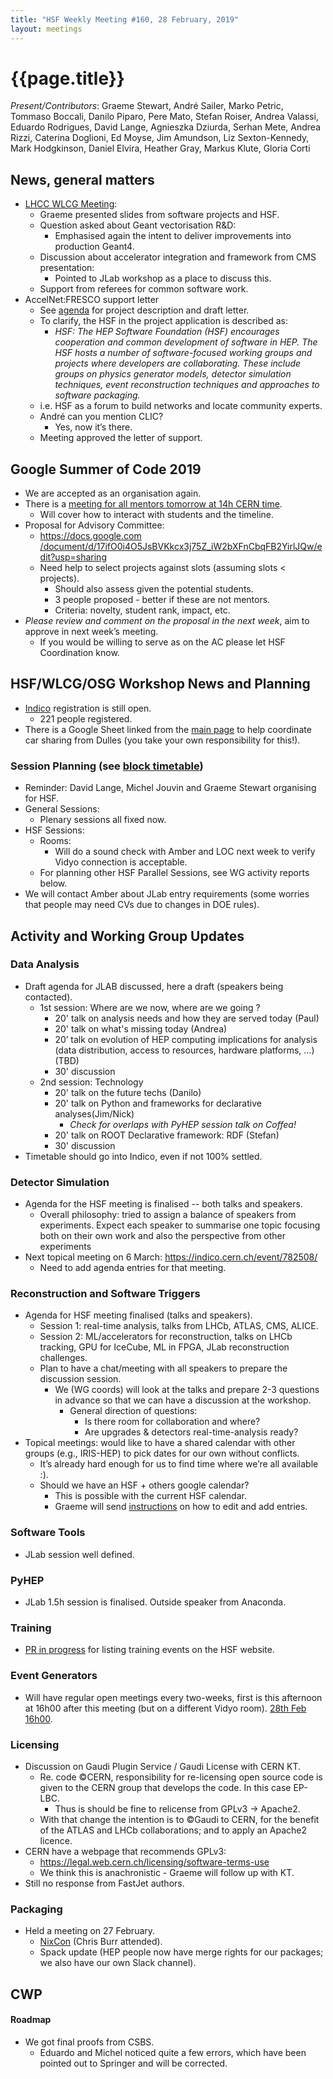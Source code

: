 ```yaml
---
title: "HSF Weekly Meeting #160, 28 February, 2019"
layout: meetings
---
```


# {{page.title}}

*Present/Contributors*: Graeme Stewart, André Sailer, Marko Petric,
Tommaso Boccali, Danilo Piparo, Pere Mato, Stefan Roiser, Andrea
Valassi, Eduardo Rodrigues, David Lange, Agnieszka Dziurda, Serhan Mete,
Andrea Rizzi, Caterina Doglioni, Ed Moyse, Jim Amundson, Liz
Sexton-Kennedy, Mark Hodgkinson, Daniel Elvira, Heather Gray, Markus
Klute, Gloria Corti

## News, general matters
  - [<span class="underline">LHCC WLCG
    Meeting</span>](https://indico.cern.ch/event/754731/):
      - Graeme presented slides from software projects and HSF.
      - Question asked about Geant vectorisation R&D:
          - Emphasised again the intent to deliver improvements into
            production Geant4.
      - Discussion about accelerator integration and framework from
        CMS presentation:
          - Pointed to JLab workshop as a place to discuss this.
      - Support from referees for common software work.
  - AccelNet:FRESCO support letter
      - See
        [<span class="underline">agenda</span>](https://indico.cern.ch/event/785568/)
        for project description and draft letter.
      - To clarify, the HSF in the project application is described
        as:
          - *HSF: The HEP Software Foundation (HSF) encourages
            cooperation and common development of software in HEP. The
            HSF hosts a number of software-focused working groups and
            projects where developers are collaborating. These include
            groups on physics generator models, detector simulation
            techniques, event reconstruction techniques and approaches
            to software packaging.*
      - i.e. HSF as a forum to build networks and locate community
        experts.
      - André can you mention CLIC?
          - Yes, now it’s there.
      - Meeting approved the letter of support.

## Google Summer of Code 2019
  - We are accepted as an organisation again.
  - There is a [<span class="underline">meeting for all mentors
    tomorrow at 14h CERN
    time</span>](https://indico.cern.ch/event/802397/).
      - Will cover how to interact with students and the timeline.
  - Proposal for Advisory Committee:
      - [<span class="underline">https://docs.google.com
        /document/d/17ifO0i4O5JsBVKkcx3j75Z\_iW2bXFnCbqFB2YirlJQw/edit?usp=sharing</span>](https://docs.google.com/document/d/17ifO0i4O5JsBVKkcx3j75Z_iW2bXFnCbqFB2YirlJQw/edit?usp=sharing)
      - Need help to select projects against slots (assuming slots \<
        projects).
          - Should also assess given the potential students.
          - 3 people proposed - better if these are not mentors.
          - Criteria: novelty, student rank, impact, etc.
  - *Please review and comment on the proposal in the next week*, aim
    to approve in next week’s meeting.
      - If you would be willing to serve as on the AC please let HSF
        Coordination know.

## HSF/WLCG/OSG Workshop News and Planning
  - [<span class="underline">Indico</span>](https://indico.cern.ch/event/759388/) registration is still open.
      - 221 people registered.
  - There is a Google Sheet linked from the
    [<span class="underline">main
    page</span>](https://indico.cern.ch/event/759388/) to help
    coordinate car sharing from Dulles (you take your own
    responsibility for this\!).

### Session Planning (see [<span class="underline">block timetable</span>](https://indico.cern.ch/event/759388/timetable/#all))
  - Reminder: David Lange, Michel Jouvin and Graeme Stewart organising
    for HSF.
  - General Sessions:
      - Plenary sessions all fixed now.
  - HSF Sessions:
      - Rooms:
          - Will do a sound check with Amber and LOC next week to
            verify Vidyo connection is acceptable.
      - For planning other HSF Parallel Sessions, see WG activity
        reports below.
  - We will contact Amber about JLab entry requirements (some worries
    that people may need CVs due to changes in DOE rules).

## Activity and Working Group Updates

### Data Analysis
  - Draft agenda for JLAB discussed, here a draft (speakers being
    contacted).
      - 1st session: Where are we now, where are we going ?
          - 20' talk on analysis needs and how they are served today
            (Paul)
          - 20' talk on what's missing today (Andrea)
          - 20’ talk on evolution of HEP computing implications for
            analysis (data distribution, access to resources, hardware
            platforms, ...) (TBD)
          - 30' discussion
      - 2nd session: Technology
          - 20' talk on the future techs (Danilo)
          - 20' talk on Python and frameworks for declarative
            analyses(Jim/Nick)
              - *Check for overlaps with PyHEP session talk on Coffea!*
          - 20' talk on ROOT Declarative framework: RDF (Stefan)
          - 30' discussion
  - Timetable should go into Indico, even if not 100% settled.

### Detector Simulation
  - Agenda for the HSF meeting is finalised -- both talks and
    speakers.
      - Overall philosophy: tried to assign a balance of speakers from
        experiments. Expect each speaker to summarise one topic
        focusing both on their own work and also the perspective from
        other experiments
  - Next topical meeting on 6 March:
    [<span class="underline">https://indico.cern.ch/event/782508/</span>](https://indico.cern.ch/event/782508/)
      - Need to add agenda entries for that meeting.

### Reconstruction and Software Triggers
  - Agenda for HSF meeting finalised (talks and speakers).
      - Session 1: real-time analysis, talks from LHCb, ATLAS, CMS,
        ALICE.
      - Session 2: ML/accelerators for reconstruction, talks on LHCb
        tracking, GPU for IceCube, ML in FPGA, JLab reconstruction
        challenges.
      - Plan to have a chat/meeting with all speakers to prepare the
        discussion session.
          - We (WG coords) will look at the talks and prepare 2-3
            questions in advance so that we can have a discussion at
            the workshop.
              - General direction of questions:
                  - Is there room for collaboration and where?
                  - Are upgrades & detectors real-time-analysis ready?
  - Topical meetings: would like to have a shared calendar with other
    groups (e.g., IRIS-HEP) to pick dates for our own without
    conflicts.
      - It’s already hard enough for us to find time where we’re all
        available :).
      - Should we have an HSF + others google calendar?
          - This is possible with the current HSF calendar.
          - Graeme will send [instructions](https://hepsoftwarefoundation.org/calendar.html) on how to edit and add
            entries.

### Software Tools
  - JLab session well defined.

### PyHEP
  - JLab 1.5h session is finalised. Outside speaker from Anaconda.

### Training
  - [PR in progress](https://github.com/HSF/hsf.github.io/pull/477) for listing training events on the HSF website.

### Event Generators
  - Will have regular open meetings every two-weeks, first is this
    afternoon at 16h00 after this meeting (but on a different Vidyo
    room). [<span class="underline">28th Feb
    16h00</span>](https://indico.cern.ch/event/799316/).

### Licensing
  - Discussion on Gaudi Plugin Service / Gaudi License with CERN KT.
      - Re. code ©CERN, responsibility for re-licensing open source
        code is given to the CERN group that develops the code. In
        this case EP-LBC.
          - Thus is should be fine to relicense from GPLv3 -\>
            Apache2.
      - With that change the intention is to ©Gaudi to CERN, for the
        benefit of the ATLAS and LHCb collaborations; and to apply an
        Apache2 licence.
  - CERN have a webpage that recommends
        GPLv3:
      - [<span class="underline">https://legal.web.cern.ch/licensing/software-terms-use</span>](https://legal.web.cern.ch/licensing/software-terms-use)
      - We think this is anachronistic - Graeme will follow up with
        KT.
  - Still no response from FastJet authors.

### Packaging
  - Held a meeting on 27
        February.
      - [<span class="underline">NixCon</span>](https://nixcon2018.org/)
        (Chris Burr attended).
      - Spack update (HEP people now have merge rights for our
        packages; we also have our own Slack channel).

## CWP

#### Roadmap
  - We got final proofs from CSBS.
      - Eduardo and Michel noticed quite a few errors, which have been
        pointed out to Springer and will be corrected.
